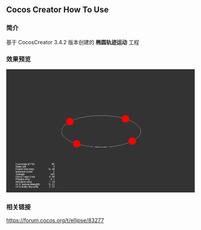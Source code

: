 ## Cocos Creator How To Use

### 简介

基于 CocosCreator 3.4.2 版本创建的 **椭圆轨迹运动** 工程

### 效果预览
![image](../../gif/202203/2022030564.gif)

### 相关链接
https://forum.cocos.org/t/ellipse/83277